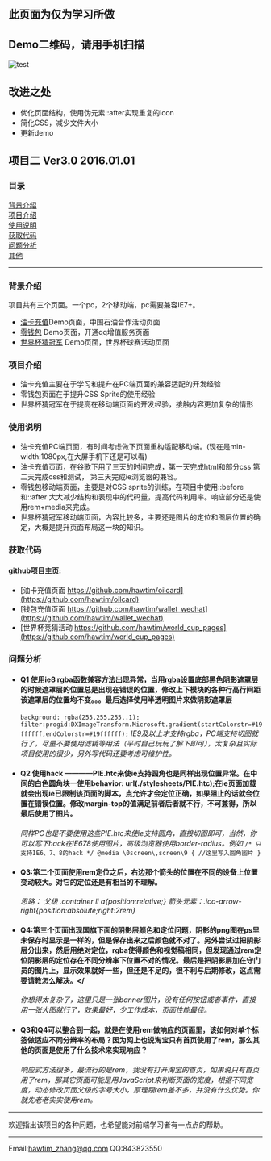 ## 此页面为仅为学习所做

## Demo二维码，请用手机扫描

![test](https://raw.githubusercontent.com/hawtim/world_cup_pages/master/1457340108.png)

## 改进之处

* 优化页面结构，使用伪元素::after实现重复的icon
* 简化CSS，减少文件大小
* 更新demo

## 项目二 Ver3.0 2016.01.01

### 目录

[背景介绍](#背景介绍)<br>
[项目介绍](#项目介绍)<br>
[使用说明](#使用说明)<br>
[获取代码](#获取代码)<br>
[问题分析](#问题分析)<br>
[其他](#其他)

***



<a name="背景介绍"></a>

### 背景介绍

项目共有三个页面。一个pc，2个移动端，pc需要兼容IE7+。

*  [油卡充值](https://github.com/hawtim/oilcard)Demo页面，中国石油合作活动页面
* [零钱包](https://github.com/hawtim/wallet_wechat) Demo页面，开通qq增值服务页面
* [世界杯猜冠军](https://github.com/hawtim/world_cup_pages) Demo页面，世界杯球赛活动页面

<a name="项目介绍"></a>
### 项目介绍
* 油卡充值主要在于学习和提升在PC端页面的兼容适配的开发经验
* 零钱包页面在于提升CSS Sprite的使用经验
* 世界杯猜冠军在于提高在移动端页面的开发经验，接触内容更加复杂的情形

<a name="使用说明"></a>
### 使用说明
* 油卡充值PC端页面，有时间考虑做下页面重构适配移动端。(现在是min-width:1080px,在大屏手机下还是可以看)
* 油卡充值页面，在谷歌下用了三天的时间完成，第一天完成html和部分css  第二天完成css和测试，  第三天完成ie浏览器的兼容。
* 零钱包移动端页面，主要是对CSS sprite的训练，在项目中使用::before和::after 大大减少结构和表现中的代码量，提高代码利用率。响应部分还是使用rem+media来完成。
* 世界杯猜冠军移动端页面，内容比较多，主要还是图片的定位和图层位置的确定，大概是提升页面布局这一块的知识。

<a name="获取代码"></a>
### 获取代码
#### github项目主页:
* [油卡充值页面 https://github.com/hawtim/oilcard](https://github.com/hawtim/oilcard)
* [钱包充值页面 https://github.com/hawtim/wallet_wechat](https://github.com/hawtim/wallet_wechat)
* [世界杯竞猜活动 https://github.com/hawtim/world_cup_pages](https://github.com/hawtim/world_cup_pages)

<a name="问题分析"></a>
### 问题分析
* #### Q1 使用ie8 rgba函数兼容方法出现异常，当用rgba设置底部黑色阴影遮罩层的时候遮罩层的位置总是出现在错误的位置，修改上下模块的各种行高行间距该遮罩层的位置均不变。。。最后选择使用半透明图片来做阴影遮罩层
	`
	    background: rgba(255,255,255,.1);
	    filter:progid:DXImageTransform.Microsoft.gradient(startColorstr=#19ffffff,endColorstr=#19ffffff);
	`
	*IE9及以上才支持rgba，PC端支持切图就行了，尽量不要使用滤镜等用法（平时自己玩玩了解下即可），太复杂且实际项目使用的很少，另外写代码还要考虑可维护性。*
* #### Q2 使用hack ————PIE.htc来使ie支持圆角也是同样出现位置异常。在中间的白色圆角块一使用behavior: url(./stylesheets/PIE.htc);在ie页面加载就会出现ie已限制该页面的脚本，点允许才会定位正确，如果阻止的话就会位置在错误位置。修改margin-top的值满足前者后者就不行，不可兼得，所以最后使用了图片。</h4>
	*同样PC也是不要使用这些PIE.htc来使ie支持圆角，直接切图即可，当然，你可以写下hack在IE678使用图片，高级浏览器使用border-radius。例如*
	`
		/* 只支持IE6、7、8的hack */
		@media \0screen\,screen\9 {
		//这里写入圆角图片
		}
	`
* #### Q3:第二个页面使用rem定位之后，右边那个箭头的位置在不同的设备上位置变动较大。对它的定位还是有相当的不理解。
	*思路：
	父级 .container li a{position:relative;}
	箭头元素：.ico-arrow-right{position:absolute;right:2rem}*
* #### Q4:第三个页面出现国旗下面的阴影层颜色和定位问题，阴影的png图在ps里未保存时显示是一样的，但是保存出来之后颜色就不对了。另外尝试过把阴影层分出来，然后用绝对定位，rgba使得颜色和视觉稿相同，但发现通过rem定位阴影层的定位存在不同分辨率下位置不对的情况。最后是把阴影层加在守门员的图片上，显示效果就好一些，但还是不足的，很不利与后期修改，这点需要请教怎么解决。</
	*你想得太复杂了，这里只是一张banner图片，没有任何按钮或者事件，直接用一张大图就行了，效果最好，少工作成本，页面性能最佳。*
* #### Q3和Q4可以整合到一起，就是在使用rem做响应的页面里，该如何对单个标签做适应不同分辨率的布局？因为网上也说淘宝只有首页使用了rem，那么其他的页面是使用了什么技术来实现响应？
	*响应式方法很多，最流行的是rem，我没有打开淘宝的首页，如果说只有首页用了rem，那其它页面可能是用JavaScript来判断页面的宽度，根据不同宽度，动态修改页面父级的字号大小，原理跟rem差不多，并没有什么优势。你就先老老实实使用rem。*

<a name="其他"></a>
***
欢迎指出该项目的各种问题，也希望能对前端学习者有一点点的帮助。
***
Email:<hawtim_zhang@qq.com>
QQ:843823550
